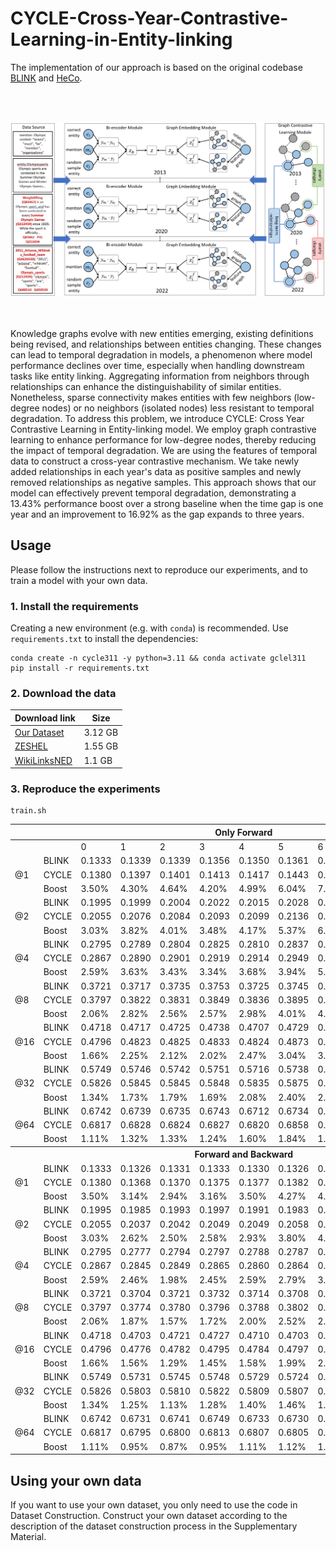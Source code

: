 # CYCLE-Cross-Year-Contrastive-Learning-in-Entity-linking

The implementation of our approach is based on the original codebase [BLINK](https://github.com/facebookresearch/BLINK) and [HeCo](https://github.com/liun-online/HeCo).<br>

<br><br>
<div align="center">
<img src="fig.png" width="800" />
</div>
<br><br>

Knowledge graphs evolve with new entities emerging, existing definitions being revised, and relationships between entities changing. These changes can lead to temporal degradation in models, a phenomenon where model performance declines over time, especially when handling downstream tasks like entity linking. Aggregating information from neighbors through relationships can enhance the distinguishability of similar entities. Nonetheless, sparse connectivity makes entities with few neighbors (low-degree nodes) or no neighbors (isolated nodes) less resistant to temporal degradation. To address this problem, we introduce CYCLE: Cross Year Contrastive Learning in Entity-linking model. We employ graph contrastive learning to enhance performance for low-degree nodes, thereby reducing the impact of temporal degradation. We are using the features of temporal data to construct a cross-year contrastive mechanism. We take newly added relationships in each year's data as positive samples and newly removed relationships as negative samples. This approach shows that our model can effectively prevent temporal degradation, demonstrating a 13.43% performance boost over a strong baseline when the time gap is one year and an improvement to 16.92% as the gap expands to three years.

## Usage

Please follow the instructions next to reproduce our experiments, and to train a model with your own data.

### 1. Install the requirements

Creating a new environment (e.g. with `conda`) is recommended. Use `requirements.txt` to install the dependencies:

```
conda create -n cycle311 -y python=3.11 && conda activate gclel311
pip install -r requirements.txt
```

### 2. Download the data

| Download link                                                | Size |
| ------------------------------------------------------------ | ----------------- |
| [Our Dataset](https://zenodo.org/records/10977757) | 3.12 GB            |
| [ZESHEL](https://github.com/facebookresearch/BLINK/tree/main/examples/zeshel) | 1.55 GB            |
| [WikiLinksNED](https://github.com/yasumasaonoe/ET4EL) | 1.1 GB             |

### 3. Reproduce the experiments

```
train.sh
```

<table class="tg">
<thead>
  <tr>
    <th class="tg-c3ow" colspan="12">Only Forward</th>
  </tr>
</thead>
<tbody>
  <tr>
    <td class="tg-c3ow"></td>
    <td class="tg-c3ow"></td>
    <td class="tg-c3ow">0</td>
    <td class="tg-c3ow">1</td>
    <td class="tg-c3ow">2</td>
    <td class="tg-c3ow">3</td>
    <td class="tg-c3ow">4</td>
    <td class="tg-c3ow">5</td>
    <td class="tg-c3ow">6</td>
    <td class="tg-c3ow">7</td>
    <td class="tg-c3ow">8</td>
    <td class="tg-c3ow">9</td>
  </tr>
  <tr>
    <td class="tg-c3ow" rowspan="3">@1</td>
    <td class="tg-c3ow">BLINK</td>
    <td class="tg-c3ow">0.1333</td>
    <td class="tg-c3ow">0.1339</td>
    <td class="tg-c3ow">0.1339</td>
    <td class="tg-c3ow">0.1356</td>
    <td class="tg-c3ow">0.1350</td>
    <td class="tg-c3ow">0.1361</td>
    <td class="tg-c3ow">0.1349</td>
    <td class="tg-c3ow">0.1358</td>
    <td class="tg-c3ow">0.1346</td>
    <td class="tg-c3ow">0.1430</td>
  </tr>
  <tr>
    <td class="tg-c3ow">CYCLE</td>
    <td class="tg-c3ow">0.1380</td>
    <td class="tg-c3ow">0.1397</td>
    <td class="tg-c3ow">0.1401</td>
    <td class="tg-c3ow">0.1413</td>
    <td class="tg-c3ow">0.1417</td>
    <td class="tg-c3ow">0.1443</td>
    <td class="tg-c3ow">0.1445</td>
    <td class="tg-c3ow">0.1477</td>
    <td class="tg-c3ow">0.1558</td>
    <td class="tg-c3ow">0.1737</td>
  </tr>
  <tr>
    <td class="tg-c3ow">Boost</td>
    <td class="tg-c3ow">3.50%</td>
    <td class="tg-c3ow">4.30%</td>
    <td class="tg-c3ow">4.64%</td>
    <td class="tg-c3ow">4.20%</td>
    <td class="tg-c3ow">4.99%</td>
    <td class="tg-c3ow">6.04%</td>
    <td class="tg-c3ow">7.14%</td>
    <td class="tg-c3ow">8.79%</td>
    <td class="tg-c3ow">15.79%</td>
    <td class="tg-c3ow">21.47%</td>
  </tr>
  <tr>
    <td class="tg-c3ow" rowspan="3">@2</td>
    <td class="tg-c3ow">BLINK</td>
    <td class="tg-c3ow">0.1995</td>
    <td class="tg-c3ow">0.1999</td>
    <td class="tg-c3ow">0.2004</td>
    <td class="tg-c3ow">0.2022</td>
    <td class="tg-c3ow">0.2015</td>
    <td class="tg-c3ow">0.2028</td>
    <td class="tg-c3ow">0.2010</td>
    <td class="tg-c3ow">0.2016</td>
    <td class="tg-c3ow">0.1999</td>
    <td class="tg-c3ow">0.2115</td>
  </tr>
  <tr>
    <td class="tg-c3ow">CYCLE</td>
    <td class="tg-c3ow">0.2055</td>
    <td class="tg-c3ow">0.2076</td>
    <td class="tg-c3ow">0.2084</td>
    <td class="tg-c3ow">0.2093</td>
    <td class="tg-c3ow">0.2099</td>
    <td class="tg-c3ow">0.2136</td>
    <td class="tg-c3ow">0.2138</td>
    <td class="tg-c3ow">0.2164</td>
    <td class="tg-c3ow">0.2276</td>
    <td class="tg-c3ow">0.2530</td>
  </tr>
  <tr>
    <td class="tg-c3ow">Boost</td>
    <td class="tg-c3ow">3.03%</td>
    <td class="tg-c3ow">3.82%</td>
    <td class="tg-c3ow">4.01%</td>
    <td class="tg-c3ow">3.48%</td>
    <td class="tg-c3ow">4.17%</td>
    <td class="tg-c3ow">5.37%</td>
    <td class="tg-c3ow">6.36%</td>
    <td class="tg-c3ow">7.34%</td>
    <td class="tg-c3ow">13.86%</td>
    <td class="tg-c3ow">19.62%</td>
  </tr>
  <tr>
    <td class="tg-c3ow" rowspan="3">@4</td>
    <td class="tg-c3ow">BLINK</td>
    <td class="tg-c3ow">0.2795</td>
    <td class="tg-c3ow">0.2789</td>
    <td class="tg-c3ow">0.2804</td>
    <td class="tg-c3ow">0.2825</td>
    <td class="tg-c3ow">0.2810</td>
    <td class="tg-c3ow">0.2837</td>
    <td class="tg-c3ow">0.2803</td>
    <td class="tg-c3ow">0.2813</td>
    <td class="tg-c3ow">0.2786</td>
    <td class="tg-c3ow">0.2951</td>
  </tr>
  <tr>
    <td class="tg-c3ow">CYCLE</td>
    <td class="tg-c3ow">0.2867</td>
    <td class="tg-c3ow">0.2890</td>
    <td class="tg-c3ow">0.2901</td>
    <td class="tg-c3ow">0.2919</td>
    <td class="tg-c3ow">0.2914</td>
    <td class="tg-c3ow">0.2949</td>
    <td class="tg-c3ow">0.2948</td>
    <td class="tg-c3ow">0.2984</td>
    <td class="tg-c3ow">0.3106</td>
    <td class="tg-c3ow">0.3451</td>
  </tr>
  <tr>
    <td class="tg-c3ow">Boost</td>
    <td class="tg-c3ow">2.59%</td>
    <td class="tg-c3ow">3.63%</td>
    <td class="tg-c3ow">3.43%</td>
    <td class="tg-c3ow">3.34%</td>
    <td class="tg-c3ow">3.68%</td>
    <td class="tg-c3ow">3.94%</td>
    <td class="tg-c3ow">5.17%</td>
    <td class="tg-c3ow">6.07%</td>
    <td class="tg-c3ow">11.49%</td>
    <td class="tg-c3ow">16.94%</td>
  </tr>
  <tr>
    <td class="tg-c3ow" rowspan="3">@8</td>
    <td class="tg-c3ow">BLINK</td>
    <td class="tg-c3ow">0.3721</td>
    <td class="tg-c3ow">0.3717</td>
    <td class="tg-c3ow">0.3735</td>
    <td class="tg-c3ow">0.3753</td>
    <td class="tg-c3ow">0.3725</td>
    <td class="tg-c3ow">0.3745</td>
    <td class="tg-c3ow">0.3714</td>
    <td class="tg-c3ow">0.3712</td>
    <td class="tg-c3ow">0.3684</td>
    <td class="tg-c3ow">0.3881</td>
  </tr>
  <tr>
    <td class="tg-c3ow">CYCLE</td>
    <td class="tg-c3ow">0.3797</td>
    <td class="tg-c3ow">0.3822</td>
    <td class="tg-c3ow">0.3831</td>
    <td class="tg-c3ow">0.3849</td>
    <td class="tg-c3ow">0.3836</td>
    <td class="tg-c3ow">0.3895</td>
    <td class="tg-c3ow">0.3877</td>
    <td class="tg-c3ow">0.3900</td>
    <td class="tg-c3ow">0.4031</td>
    <td class="tg-c3ow">0.4400</td>
  </tr>
  <tr>
    <td class="tg-c3ow">Boost</td>
    <td class="tg-c3ow">2.06%</td>
    <td class="tg-c3ow">2.82%</td>
    <td class="tg-c3ow">2.56%</td>
    <td class="tg-c3ow">2.57%</td>
    <td class="tg-c3ow">2.98%</td>
    <td class="tg-c3ow">4.01%</td>
    <td class="tg-c3ow">4.38%</td>
    <td class="tg-c3ow">5.06%</td>
    <td class="tg-c3ow">9.41%</td>
    <td class="tg-c3ow">13.37%</td>
  </tr>
  <tr>
    <td class="tg-c3ow" rowspan="3">@16</td>
    <td class="tg-c3ow">BLINK</td>
    <td class="tg-c3ow">0.4718</td>
    <td class="tg-c3ow">0.4717</td>
    <td class="tg-c3ow">0.4725</td>
    <td class="tg-c3ow">0.4738</td>
    <td class="tg-c3ow">0.4707</td>
    <td class="tg-c3ow">0.4729</td>
    <td class="tg-c3ow">0.4693</td>
    <td class="tg-c3ow">0.4680</td>
    <td class="tg-c3ow">0.4663</td>
    <td class="tg-c3ow">0.4850</td>
  </tr>
  <tr>
    <td class="tg-c3ow">CYCLE</td>
    <td class="tg-c3ow">0.4796</td>
    <td class="tg-c3ow">0.4823</td>
    <td class="tg-c3ow">0.4825</td>
    <td class="tg-c3ow">0.4833</td>
    <td class="tg-c3ow">0.4824</td>
    <td class="tg-c3ow">0.4873</td>
    <td class="tg-c3ow">0.4860</td>
    <td class="tg-c3ow">0.4864</td>
    <td class="tg-c3ow">0.5004</td>
    <td class="tg-c3ow">0.5377</td>
  </tr>
  <tr>
    <td class="tg-c3ow">Boost</td>
    <td class="tg-c3ow">1.66%</td>
    <td class="tg-c3ow">2.25%</td>
    <td class="tg-c3ow">2.12%</td>
    <td class="tg-c3ow">2.02%</td>
    <td class="tg-c3ow">2.47%</td>
    <td class="tg-c3ow">3.04%</td>
    <td class="tg-c3ow">3.56%</td>
    <td class="tg-c3ow">3.92%</td>
    <td class="tg-c3ow">7.31%</td>
    <td class="tg-c3ow">10.87%</td>
  </tr>
  <tr>
    <td class="tg-c3ow" rowspan="3">@32</td>
    <td class="tg-c3ow">BLINK</td>
    <td class="tg-c3ow">0.5749</td>
    <td class="tg-c3ow">0.5746</td>
    <td class="tg-c3ow">0.5742</td>
    <td class="tg-c3ow">0.5751</td>
    <td class="tg-c3ow">0.5716</td>
    <td class="tg-c3ow">0.5738</td>
    <td class="tg-c3ow">0.5695</td>
    <td class="tg-c3ow">0.5679</td>
    <td class="tg-c3ow">0.5655</td>
    <td class="tg-c3ow">0.5854</td>
  </tr>
  <tr>
    <td class="tg-c3ow">CYCLE</td>
    <td class="tg-c3ow">0.5826</td>
    <td class="tg-c3ow">0.5845</td>
    <td class="tg-c3ow">0.5845</td>
    <td class="tg-c3ow">0.5848</td>
    <td class="tg-c3ow">0.5835</td>
    <td class="tg-c3ow">0.5875</td>
    <td class="tg-c3ow">0.5854</td>
    <td class="tg-c3ow">0.5855</td>
    <td class="tg-c3ow">0.5976</td>
    <td class="tg-c3ow">0.6326</td>
  </tr>
  <tr>
    <td class="tg-c3ow">Boost</td>
    <td class="tg-c3ow">1.34%</td>
    <td class="tg-c3ow">1.73%</td>
    <td class="tg-c3ow">1.79%</td>
    <td class="tg-c3ow">1.69%</td>
    <td class="tg-c3ow">2.08%</td>
    <td class="tg-c3ow">2.40%</td>
    <td class="tg-c3ow">2.78%</td>
    <td class="tg-c3ow">3.09%</td>
    <td class="tg-c3ow">5.68%</td>
    <td class="tg-c3ow">8.06%</td>
  </tr>
  <tr>
    <td class="tg-c3ow" rowspan="3">@64</td>
    <td class="tg-c3ow">BLINK</td>
    <td class="tg-c3ow">0.6742</td>
    <td class="tg-c3ow">0.6739</td>
    <td class="tg-c3ow">0.6735</td>
    <td class="tg-c3ow">0.6743</td>
    <td class="tg-c3ow">0.6712</td>
    <td class="tg-c3ow">0.6734</td>
    <td class="tg-c3ow">0.6698</td>
    <td class="tg-c3ow">0.6671</td>
    <td class="tg-c3ow">0.6652</td>
    <td class="tg-c3ow">0.6833</td>
  </tr>
  <tr>
    <td class="tg-c3ow">CYCLE</td>
    <td class="tg-c3ow">0.6817</td>
    <td class="tg-c3ow">0.6828</td>
    <td class="tg-c3ow">0.6824</td>
    <td class="tg-c3ow">0.6827</td>
    <td class="tg-c3ow">0.6820</td>
    <td class="tg-c3ow">0.6858</td>
    <td class="tg-c3ow">0.6821</td>
    <td class="tg-c3ow">0.6802</td>
    <td class="tg-c3ow">0.6911</td>
    <td class="tg-c3ow">0.7224</td>
  </tr>
  <tr>
    <td class="tg-c3ow">Boost</td>
    <td class="tg-c3ow">1.11%</td>
    <td class="tg-c3ow">1.32%</td>
    <td class="tg-c3ow">1.33%</td>
    <td class="tg-c3ow">1.24%</td>
    <td class="tg-c3ow">1.60%</td>
    <td class="tg-c3ow">1.84%</td>
    <td class="tg-c3ow">1.84%</td>
    <td class="tg-c3ow">1.97%</td>
    <td class="tg-c3ow">3.89%</td>
    <td class="tg-c3ow">5.72%</td>
  </tr>
  <tr>
    <th class="tg-c3ow" colspan="12">Forward and Backward</td>
  </tr>
  <tr>
    <td class="tg-c3ow" rowspan="3">@1</td>
    <td class="tg-c3ow">BLINK</td>
    <td class="tg-c3ow">0.1333</td>
    <td class="tg-c3ow">0.1326</td>
    <td class="tg-c3ow">0.1331</td>
    <td class="tg-c3ow">0.1333</td>
    <td class="tg-c3ow">0.1330</td>
    <td class="tg-c3ow">0.1326</td>
    <td class="tg-c3ow">0.1322</td>
    <td class="tg-c3ow">0.1306</td>
    <td class="tg-c3ow">0.1306</td>
    <td class="tg-c3ow">0.1349</td>
  </tr>
  <tr>
    <td class="tg-c3ow">CYCLE</td>
    <td class="tg-c3ow">0.1380</td>
    <td class="tg-c3ow">0.1368</td>
    <td class="tg-c3ow">0.1370</td>
    <td class="tg-c3ow">0.1375</td>
    <td class="tg-c3ow">0.1377</td>
    <td class="tg-c3ow">0.1382</td>
    <td class="tg-c3ow">0.1384</td>
    <td class="tg-c3ow">0.1389</td>
    <td class="tg-c3ow">0.1421</td>
    <td class="tg-c3ow">0.1489</td>
  </tr>
  <tr>
    <td class="tg-c3ow">Boost</td>
    <td class="tg-c3ow">3.50%</td>
    <td class="tg-c3ow">3.14%</td>
    <td class="tg-c3ow">2.94%</td>
    <td class="tg-c3ow">3.16%</td>
    <td class="tg-c3ow">3.50%</td>
    <td class="tg-c3ow">4.27%</td>
    <td class="tg-c3ow">4.72%</td>
    <td class="tg-c3ow">6.34%</td>
    <td class="tg-c3ow">8.83%</td>
    <td class="tg-c3ow">10.42%</td>
  </tr>
  <tr>
    <td class="tg-c3ow" rowspan="3">@2</td>
    <td class="tg-c3ow">BLINK</td>
    <td class="tg-c3ow">0.1995</td>
    <td class="tg-c3ow">0.1985</td>
    <td class="tg-c3ow">0.1993</td>
    <td class="tg-c3ow">0.1997</td>
    <td class="tg-c3ow">0.1991</td>
    <td class="tg-c3ow">0.1983</td>
    <td class="tg-c3ow">0.1973</td>
    <td class="tg-c3ow">0.1958</td>
    <td class="tg-c3ow">0.1956</td>
    <td class="tg-c3ow">0.2014</td>
  </tr>
  <tr>
    <td class="tg-c3ow">CYCLE</td>
    <td class="tg-c3ow">0.2055</td>
    <td class="tg-c3ow">0.2037</td>
    <td class="tg-c3ow">0.2042</td>
    <td class="tg-c3ow">0.2049</td>
    <td class="tg-c3ow">0.2049</td>
    <td class="tg-c3ow">0.2058</td>
    <td class="tg-c3ow">0.2061</td>
    <td class="tg-c3ow">0.2063</td>
    <td class="tg-c3ow">0.2105</td>
    <td class="tg-c3ow">0.2196</td>
  </tr>
  <tr>
    <td class="tg-c3ow">Boost</td>
    <td class="tg-c3ow">3.03%</td>
    <td class="tg-c3ow">2.62%</td>
    <td class="tg-c3ow">2.50%</td>
    <td class="tg-c3ow">2.58%</td>
    <td class="tg-c3ow">2.93%</td>
    <td class="tg-c3ow">3.80%</td>
    <td class="tg-c3ow">4.45%</td>
    <td class="tg-c3ow">5.35%</td>
    <td class="tg-c3ow">7.63%</td>
    <td class="tg-c3ow">9.01%</td>
  </tr>
  <tr>
    <td class="tg-c3ow" rowspan="3">@4</td>
    <td class="tg-c3ow">BLINK</td>
    <td class="tg-c3ow">0.2795</td>
    <td class="tg-c3ow">0.2777</td>
    <td class="tg-c3ow">0.2794</td>
    <td class="tg-c3ow">0.2797</td>
    <td class="tg-c3ow">0.2788</td>
    <td class="tg-c3ow">0.2787</td>
    <td class="tg-c3ow">0.2771</td>
    <td class="tg-c3ow">0.2749</td>
    <td class="tg-c3ow">0.2743</td>
    <td class="tg-c3ow">0.2829</td>
  </tr>
  <tr>
    <td class="tg-c3ow">CYCLE</td>
    <td class="tg-c3ow">0.2867</td>
    <td class="tg-c3ow">0.2845</td>
    <td class="tg-c3ow">0.2849</td>
    <td class="tg-c3ow">0.2865</td>
    <td class="tg-c3ow">0.2860</td>
    <td class="tg-c3ow">0.2864</td>
    <td class="tg-c3ow">0.2870</td>
    <td class="tg-c3ow">0.2866</td>
    <td class="tg-c3ow">0.2914</td>
    <td class="tg-c3ow">0.3039</td>
  </tr>
  <tr>
    <td class="tg-c3ow">Boost</td>
    <td class="tg-c3ow">2.59%</td>
    <td class="tg-c3ow">2.46%</td>
    <td class="tg-c3ow">1.98%</td>
    <td class="tg-c3ow">2.45%</td>
    <td class="tg-c3ow">2.59%</td>
    <td class="tg-c3ow">2.79%</td>
    <td class="tg-c3ow">3.56%</td>
    <td class="tg-c3ow">4.25%</td>
    <td class="tg-c3ow">6.25%</td>
    <td class="tg-c3ow">7.41%</td>
  </tr>
  <tr>
    <td class="tg-c3ow" rowspan="3">@8</td>
    <td class="tg-c3ow">BLINK</td>
    <td class="tg-c3ow">0.3721</td>
    <td class="tg-c3ow">0.3704</td>
    <td class="tg-c3ow">0.3721</td>
    <td class="tg-c3ow">0.3732</td>
    <td class="tg-c3ow">0.3714</td>
    <td class="tg-c3ow">0.3708</td>
    <td class="tg-c3ow">0.3692</td>
    <td class="tg-c3ow">0.3653</td>
    <td class="tg-c3ow">0.3651</td>
    <td class="tg-c3ow">0.3749</td>
  </tr>
  <tr>
    <td class="tg-c3ow">CYCLE</td>
    <td class="tg-c3ow">0.3797</td>
    <td class="tg-c3ow">0.3774</td>
    <td class="tg-c3ow">0.3780</td>
    <td class="tg-c3ow">0.3796</td>
    <td class="tg-c3ow">0.3788</td>
    <td class="tg-c3ow">0.3802</td>
    <td class="tg-c3ow">0.3802</td>
    <td class="tg-c3ow">0.3788</td>
    <td class="tg-c3ow">0.3837</td>
    <td class="tg-c3ow">0.3958</td>
  </tr>
  <tr>
    <td class="tg-c3ow">Boost</td>
    <td class="tg-c3ow">2.06%</td>
    <td class="tg-c3ow">1.87%</td>
    <td class="tg-c3ow">1.57%</td>
    <td class="tg-c3ow">1.72%</td>
    <td class="tg-c3ow">2.00%</td>
    <td class="tg-c3ow">2.52%</td>
    <td class="tg-c3ow">2.97%</td>
    <td class="tg-c3ow">3.70%</td>
    <td class="tg-c3ow">5.07%</td>
    <td class="tg-c3ow">5.59%</td>
  </tr>
  <tr>
    <td class="tg-c3ow" rowspan="3">@16</td>
    <td class="tg-c3ow">BLINK</td>
    <td class="tg-c3ow">0.4718</td>
    <td class="tg-c3ow">0.4703</td>
    <td class="tg-c3ow">0.4721</td>
    <td class="tg-c3ow">0.4727</td>
    <td class="tg-c3ow">0.4710</td>
    <td class="tg-c3ow">0.4703</td>
    <td class="tg-c3ow">0.4689</td>
    <td class="tg-c3ow">0.4643</td>
    <td class="tg-c3ow">0.4645</td>
    <td class="tg-c3ow">0.4726</td>
  </tr>
  <tr>
    <td class="tg-c3ow">CYCLE</td>
    <td class="tg-c3ow">0.4796</td>
    <td class="tg-c3ow">0.4776</td>
    <td class="tg-c3ow">0.4782</td>
    <td class="tg-c3ow">0.4795</td>
    <td class="tg-c3ow">0.4784</td>
    <td class="tg-c3ow">0.4797</td>
    <td class="tg-c3ow">0.4801</td>
    <td class="tg-c3ow">0.4773</td>
    <td class="tg-c3ow">0.4823</td>
    <td class="tg-c3ow">0.4937</td>
  </tr>
  <tr>
    <td class="tg-c3ow">Boost</td>
    <td class="tg-c3ow">1.66%</td>
    <td class="tg-c3ow">1.56%</td>
    <td class="tg-c3ow">1.29%</td>
    <td class="tg-c3ow">1.45%</td>
    <td class="tg-c3ow">1.58%</td>
    <td class="tg-c3ow">1.99%</td>
    <td class="tg-c3ow">2.39%</td>
    <td class="tg-c3ow">2.81%</td>
    <td class="tg-c3ow">3.83%</td>
    <td class="tg-c3ow">4.47%</td>
  </tr>
  <tr>
    <td class="tg-c3ow" rowspan="3">@32</td>
    <td class="tg-c3ow">BLINK</td>
    <td class="tg-c3ow">0.5749</td>
    <td class="tg-c3ow">0.5731</td>
    <td class="tg-c3ow">0.5745</td>
    <td class="tg-c3ow">0.5748</td>
    <td class="tg-c3ow">0.5729</td>
    <td class="tg-c3ow">0.5724</td>
    <td class="tg-c3ow">0.5711</td>
    <td class="tg-c3ow">0.5660</td>
    <td class="tg-c3ow">0.5659</td>
    <td class="tg-c3ow">0.5745</td>
  </tr>
  <tr>
    <td class="tg-c3ow">CYCLE</td>
    <td class="tg-c3ow">0.5826</td>
    <td class="tg-c3ow">0.5803</td>
    <td class="tg-c3ow">0.5810</td>
    <td class="tg-c3ow">0.5822</td>
    <td class="tg-c3ow">0.5809</td>
    <td class="tg-c3ow">0.5807</td>
    <td class="tg-c3ow">0.5819</td>
    <td class="tg-c3ow">0.5788</td>
    <td class="tg-c3ow">0.5825</td>
    <td class="tg-c3ow">0.5933</td>
  </tr>
  <tr>
    <td class="tg-c3ow">Boost</td>
    <td class="tg-c3ow">1.34%</td>
    <td class="tg-c3ow">1.25%</td>
    <td class="tg-c3ow">1.13%</td>
    <td class="tg-c3ow">1.28%</td>
    <td class="tg-c3ow">1.40%</td>
    <td class="tg-c3ow">1.46%</td>
    <td class="tg-c3ow">1.90%</td>
    <td class="tg-c3ow">2.26%</td>
    <td class="tg-c3ow">2.94%</td>
    <td class="tg-c3ow">3.27%</td>
  </tr>
  <tr>
    <td class="tg-c3ow" rowspan="3">@64</td>
    <td class="tg-c3ow">BLINK</td>
    <td class="tg-c3ow">0.6742</td>
    <td class="tg-c3ow">0.6731</td>
    <td class="tg-c3ow">0.6741</td>
    <td class="tg-c3ow">0.6749</td>
    <td class="tg-c3ow">0.6733</td>
    <td class="tg-c3ow">0.6730</td>
    <td class="tg-c3ow">0.6723</td>
    <td class="tg-c3ow">0.6675</td>
    <td class="tg-c3ow">0.6665</td>
    <td class="tg-c3ow">0.6737</td>
  </tr>
  <tr>
    <td class="tg-c3ow">CYCLE</td>
    <td class="tg-c3ow">0.6817</td>
    <td class="tg-c3ow">0.6795</td>
    <td class="tg-c3ow">0.6800</td>
    <td class="tg-c3ow">0.6813</td>
    <td class="tg-c3ow">0.6807</td>
    <td class="tg-c3ow">0.6805</td>
    <td class="tg-c3ow">0.6803</td>
    <td class="tg-c3ow">0.6769</td>
    <td class="tg-c3ow">0.6807</td>
    <td class="tg-c3ow">0.6906</td>
  </tr>
  <tr>
    <td class="tg-c3ow">Boost</td>
    <td class="tg-c3ow">1.11%</td>
    <td class="tg-c3ow">0.95%</td>
    <td class="tg-c3ow">0.87%</td>
    <td class="tg-c3ow">0.95%</td>
    <td class="tg-c3ow">1.11%</td>
    <td class="tg-c3ow">1.12%</td>
    <td class="tg-c3ow">1.19%</td>
    <td class="tg-c3ow">1.42%</td>
    <td class="tg-c3ow">2.13%</td>
    <td class="tg-c3ow">2.52%</td>
  </tr>
</tbody>
</table>

## Using your own data

If you want to use your own dataset, you only need to use the code in Dataset Construction. Construct your own dataset according to the description of the dataset construction process in the Supplementary Material.
